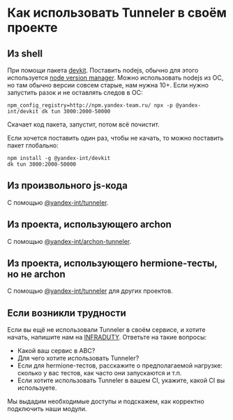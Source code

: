 # Как использовать Tunneler в своём проекте

## Из shell

При помощи пакета [devkit](https://a.yandex-team.ru/arc_vcs/frontend/packages/devkit).
Поставить nodejs, обычно для этого используется [node version manager](https://github.com/nvm-sh/nvm). Можно использовать nodejs из ОС, но там обычно версии совсем старые, нам нужна 10+.
Если нужно запустить разок и не оставлять следов в ОС:
```
npm_config_registry=http://npm.yandex-team.ru/ npx -p @yandex-int/devkit dk tun 3000:2000-50000
```
Скачает код пакета, запустит, потом всё почистит.

Если хочется поставить один раз, чтобы не качать, то можно поставить пакет глобально:
```
npm install -g @yandex-int/devkit
dk tun 3000:2000-50000
```

## Из произвольного js-кода

С помощью [@yandex-int/tunneler](https://a.yandex-team.ru/arc_vcs/frontend/projects/infratest/packages/tunneler).

## Из проекта, использующего archon

С помощью [@yandex-int/archon-tunneler](https://doc.yandex-team.ru/si-infra/local_devserver/archon/archon_moduli_s_komponentami_i_komandami/archon-tunneler.html).

## Из проекта, использующего hermione-тесты, но не archon

С помощью [@yandex-int/tunneler](https://doc.yandex-team.ru/si-infra/hermione/hermione_plaginy/tunneler.html) для других проектов.

## Если возникли трудности

Если вы ещё не использовали Tunneler в своём сервисе, и хотите начать, напишите нам на [INFRADUTY](https://wiki.yandex-team.ru/infraduty/form/). Ответьте на такие вопросы:

- Какой ваш сервис в ABC?
- Для чего хотите использовать Tunneler?
- Если для hermione-тестов, расскажите о предполагаемой нагрузке: сколько у вас тестов, как часто они запускаются и т.п.
- Если хотите использовать Tunneler в вашем CI, укажите, какой CI вы используете.

Мы выдадим необходимые доступы и подскажем, как корректно подключить наши модули.
